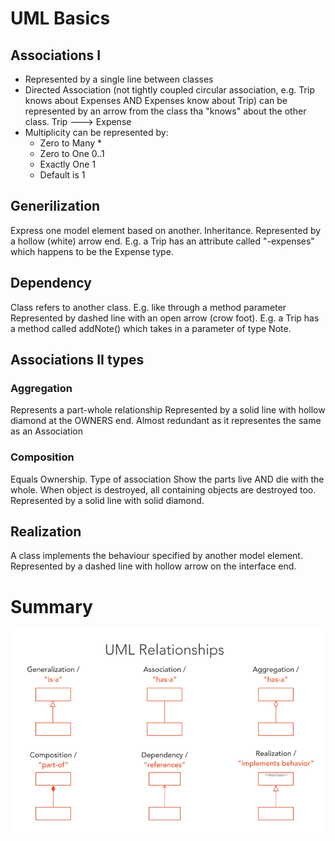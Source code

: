 # UML Basics

## Associations I
- Represented by a single line between classes
- Directed Association (not tightly coupled circular association, e.g. Trip knows about Expenses AND Expenses know about Trip) can be represented by an arrow from the class tha "knows" about the other class. Trip ---> Expense
- Multiplicity can be represented by:
    - Zero to Many *
    - Zero to One 0..1
    - Exactly One 1
    - Default is 1

## Generilization
Express one model element based on another. Inheritance.
Represented by a hollow (white) arrow end.
E.g. a Trip has an attribute called "-expenses" which happens to be the Expense type.

## Dependency
Class refers to another class. E.g. like through a method parameter
Represented by  dashed line with an open arrow (crow foot).
E.g. a Trip has a method called addNote() which takes in a parameter of type Note.

## Associations II types
### Aggregation
Represents a part-whole relationship
Represented by a solid line with hollow diamond at the OWNERS end.
Almost redundant as it representes the same as an Association

### Composition
Equals Ownership. Type of association
Show the parts live AND die with the whole. When object is destroyed, all containing objects are destroyed too.
Represented by a solid line with solid diamond.

## Realization
A class implements the behaviour specified by another model element.
Represented by a dashed line with hollow arrow on the interface end.

# Summary
![Kiku](UML_Relationship.png)
